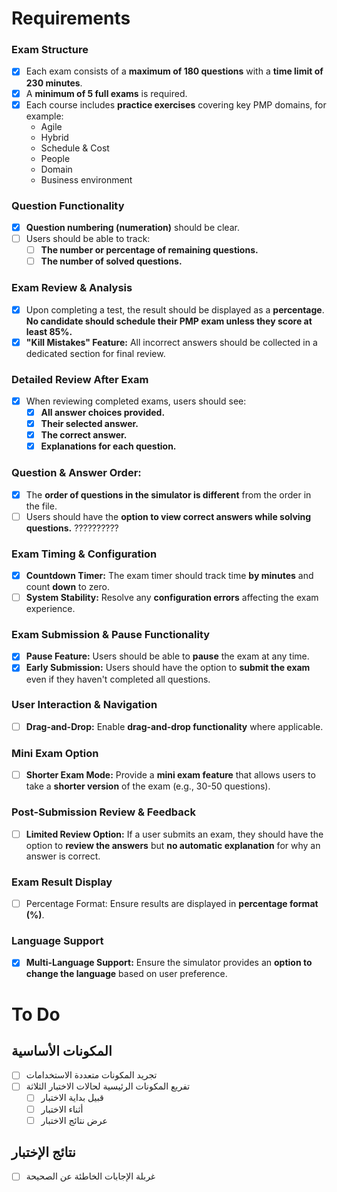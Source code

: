# Requirements

### Exam Structure

- [X] Each exam consists of a **maximum of 180 questions** with a **time limit of 230 minutes**.
- [X] A **minimum of 5 full exams** is required.
- [X] Each course includes **practice exercises** covering key PMP domains, for example:
  - Agile
  - Hybrid
  - Schedule & Cost
  - People
  - Domain
  - Business environment

### Question Functionality

- [X] **Question numbering (numeration)** should be clear.
- [ ] Users should be able to track:
  - [ ] **The number or percentage of remaining questions.**
  - [ ] **The number of solved questions.**

### Exam Review & Analysis

- [X] Upon completing a test, the result should be displayed as a **percentage**. **No candidate should schedule their PMP exam unless they score at least 85%.**
- [X] **"Kill Mistakes" Feature:** All incorrect answers should be collected in a dedicated section for final review.

### Detailed Review After Exam

- [X] When reviewing completed exams, users should see:
  - [X] **All answer choices provided.**
  - [X] **Their selected answer.**
  - [X] **The correct answer.**
  - [X] **Explanations for each question.**

### Question & Answer Order:

- [X] The **order of questions in the simulator is different** from the order in the file.
- [ ] Users should have the **option to view correct answers while solving questions.** ??????????

### Exam Timing & Configuration

- [X] **Countdown Timer:** The exam timer should track time **by minutes** and count **down** to zero.
- [ ] **System Stability:** Resolve any **configuration errors** affecting the exam experience.

### Exam Submission & Pause Functionality

- [X] **Pause Feature:** Users should be able to **pause** the exam at any time.
- [X] **Early Submission:** Users should have the option to **submit the exam** even if they haven't completed all questions.

### User Interaction & Navigation

- [ ] **Drag-and-Drop:** Enable **drag-and-drop functionality** where applicable.

### Mini Exam Option

- [ ] **Shorter Exam Mode:** Provide a **mini exam feature** that allows users to take a **shorter version** of the exam (e.g., 30-50 questions).

### Post-Submission Review & Feedback

- [ ] **Limited Review Option:** If a user submits an exam, they should have the option to **review the answers** but **no automatic explanation** for why an answer is correct.

### Exam Result Display

- [ ] Percentage Format: Ensure results are displayed in **percentage format (%)**.

### Language Support

- [X] **Multi-Language Support:** Ensure the simulator provides an **option to change the language** based on user preference.

# To Do

## المكونات الأساسية

- [ ] تجريد المكونات متعددة الاستخدامات
- [ ] تفريع المكونات الرئيسية لحالات الاختبار الثلاثة
  - [ ] قبيل بداية الاختبار
  - [ ] أثناء الاختبار
  - [ ] عرض نتائج الاختبار

## نتائج الإختبار

- [ ] غربلة الإجابات الخاطئة عن الصحيحة
